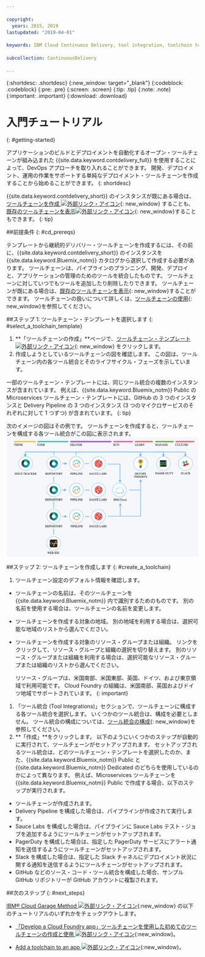 ```yaml
---

copyright:
  years: 2015, 2019
lastupdated: "2019-04-01"

keywords: IBM Cloud Continuous Delivery, tool integration, toolchain template

subcollection: ContinuousDelivery

---
```


{:shortdesc: .shortdesc}
{:new_window: target="_blank"}
{:codeblock: .codeblock}
{:pre: .pre}
{:screen: .screen}
{:tip: .tip}
{:note: .note}
{:important: .important}
{:download: .download}


# 入門チュートリアル
{: #getting-started}

アプリケーションのビルドとデプロイメントを自動化するオープン・ツールチェーンが組み込まれた {{site.data.keyword.contdelivery_full}} を使用することによって、DevOps アプローチを取り入れることができます。 開発、デプロイメント、運用の作業をサポートする単純なデプロイメント・ツールチェーンを作成することから始めることができます。 
{: shortdesc}


{{site.data.keyword.contdelivery_short}} のインスタンスが既にある場合は、[ツールチェーンを作成 ![外部リンク・アイコン](../../icons/launch-glyph.svg "外部リンク・アイコン")](https://cloud.ibm.com/devops/create){: new_window} することも、[既存のツールチェーンを表示![外部リンク・アイコン](../../icons/launch-glyph.svg "外部リンク・アイコン")](https://cloud.ibm.com/devops/toolchains){: new_window}することもできます。
{: tip}


##前提条件
{: #cd_prereqs}

テンプレートから継続的デリバリー・ツールチェーンを作成するには、その前に、{{site.data.keyword.contdelivery_short}} のインスタンスを {{site.data.keyword.Bluemix_notm}} カタログから選択して作成する必要があります。 ツールチェーンは、パイプラインのプランニング、開発、デプロイと、アプリケーションの管理のためのツールを統合したものです。 ツールチェーンに対していつでもツールを追加したり削除したりできます。 ツールチェーンが既にある場合は、[既存のツールチェーンを表示](/docs/services/ContinuousDelivery?topic=ContinuousDelivery-toolchains_getting_started#viewing_a_toolchain){: new_window}することができます。 ツールチェーンの扱いについて詳しくは、[ツールチェーンの使用](/docs/ContinuousDelivery?topic=ContinuousDelivery-toolchains-using){: new_window}を参照してください。


##ステップ 1: ツールチェーン・テンプレートを選択します
{: #select_a_toolchain_template}

1. **「ツールチェーンの作成」**ページで、[ツールチェーン・テンプレート ![外部リンク・アイコン](../../icons/launch-glyph.svg "外部リンク・アイコン")](https://cloud.ibm.com/devops/create){: new_window} をクリックします。
1. 作成しようとしているツールチェーンの図を確認します。 この図は、ツールチェーン内の各ツール統合とそのライフサイクル・フェーズを示しています。

 一部のツールチェーン・テンプレートには、同じツール統合の複数のインスタンスが含まれています。 例えば、{{site.data.keyword.Bluemix_notm}} Public の Microservices ツールチェーン・テンプレートには、GitHub の 3 つのインスタンスと Delivery Pipeline の 3 つのインスタンス (3 つのマイクロサービスのそれぞれに対して 1 つずつ) が含まれています。
 {: tip}

 次のイメージの図はその例です。 ツールチェーンを作成すると、ツールチェーンを構成する各ツール統合がこの図に表示されます。![ツールチェーンの図](images/toolchain_diagram2.png)
 
##ステップ 2: ツールチェーンを作成します 
{: #create_a_toolchain}
 
1. ツールチェーン設定のデフォルト情報を確認します。

 * ツールチェーンの名前は、そのツールチェーンを {{site.data.keyword.Bluemix_notm}} 内で識別するためのものです。 別の名前を使用する場合は、ツールチェーンの名前を変更します。
 * ツールチェーンを作成する対象の地域。 別の地域を利用する場合は、選択可能な地域のリストから選んでください。
 * ツールチェーンを作成する対象のリソース・グループまたは組織。 リンクをクリックして、リソース・グループと組織の選択を切り替えます。 別のリソース・グループまたは組織を利用する場合は、選択可能なリソース・グループまたは組織のリストから選んでください。
 
   リソース・グループは、米国南部、米国東部、英国、ドイツ、および東京領域で利用可能です。 Cloud Foundry の組織は、米国南部、英国およびドイツ地域でサポートされています。
   {: important}
 
1. 「ツール統合 (Tool Integrations)」セクションで、ツールチェーンに構成する各ツール統合を選択します。 いくつかのツール統合は、構成を必要としません。 ツール統合の構成については、[ツール統合の構成](/docs/services/ContinuousDelivery?topic=ContinuousDelivery-integrations){: new_window}を参照してください。
1. **「作成」**をクリックします。 以下のようにいくつかのステップが自動的に実行されて、ツールチェーンがセットアップされます。 セットアップされるツール統合は、どのツールチェーン・テンプレートを選択したのか、また、{{site.data.keyword.Bluemix_notm}} Public と {{site.data.keyword.Bluemix_notm}} Dedicated のどちらを使用しているのかによって異なります。 例えば、Microservices ツールチェーンを {{site.data.keyword.Bluemix_notm}} Public で作成する場合、以下のステップが実行されます。

 * ツールチェーンが作成されます。
 * Delivery Pipeline を構成した場合は、パイプラインが作成されて実行します。
 * Sauce Labs を構成した場合は、パイプラインに Sauce Labs テスト・ジョブを追加するようにツールチェーンがセットアップされます。
 * PagerDuty を構成した場合は、指定した PagerDuty サービスにアラート通知を送信するようにツールチェーンがセットアップされます。
 * Slack を構成した場合は、指定した Slack チャネルにデプロイメント状況に関する通知を送信するようにツールチェーンがセットアップされます。
 * GitHub などのソース・コード・ツール統合を構成した場合、サンプル GitHub リポジトリーが GitHub アカウントに複製されます。

##次のステップ
{: #next_steps}

[IBM&reg; Cloud Garage Method ![外部リンク・アイコン](../../icons/launch-glyph.svg "外部リンク・アイコン")](https://www.ibm.com/cloud/garage){:new_window} の以下のチュートリアルのいずれかをチェックアウトします。

  * [ 「Develop a Cloud Foundry app」ツールチェーンを使用した初めてのツールチェーンの作成と使用 ![外部リンク・アイコン](../../icons/launch-glyph.svg "外部リンク・アイコン ")](https://www.ibm.com/cloud/garage/tutorials/introduce-develop-cloud-foundry-app-toolchain){:new_window}。

  * [Add a toolchain to an app ![外部リンク・アイコン](../../icons/launch-glyph.svg "外部リンク・アイコン")](https://www.ibm.com/cloud/garage/tutorials/add-a-toolchain-to-an-app?task=2){:new_window}。
 
